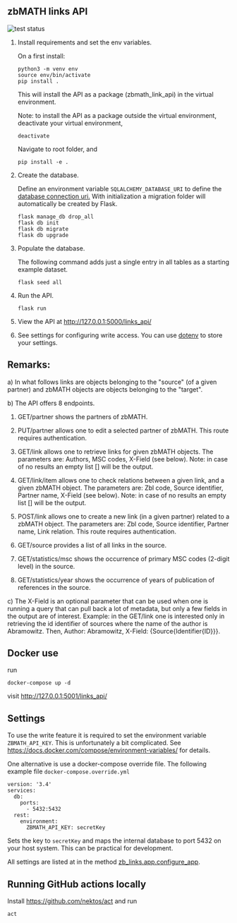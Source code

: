 ## zbMATH links API
![test status](https://github.com/zbmathopen/linksApi/actions/workflows/pytest.yml/badge.svg)

1) Install requirements and set the env variables.

    On a first install:
    ```
    python3 -m venv env
    source env/bin/activate
    pip install .
    ```

    This will install the API as a package (zbmath_link_api) in the virtual environment.

    Note: to install the API as a package outside the virtual environment,
    deactivate your virtual environment,
    ```
    deactivate
    ```
    Navigate to root folder, and
    ```
    pip install -e .
    ```


2) Create the database.

   Define an environment variable `SQLALCHEMY_DATABASE_URI` to define the 
   [database connection uri.](https://flask-sqlalchemy.palletsprojects.com/en/2.x/config/?highlight=sqlalchemy_database_uri#connection-uri-format)
   With initialization a migration folder will automatically be created by
   Flask.
   ```
   flask manage_db drop_all
   flask db init
   flask db migrate
   flask db upgrade
   ```


3) Populate the database.

   The following command adds just a single entry in all tables as a starting
   example dataset.
   ```
   flask seed all
   ```


4) Run the API.
   ```
   flask run
   ```


5) View the API at http://127.0.0.1:5000/links_api/

6) See settings for configuring write access.
   You can use [dotenv](https://pypi.org/project/python-dotenv/) to store your settings.

## Remarks:

a) In what follows links are objects belonging to the "source" (of a given
partner) and zbMATH objects are objects belonging to the "target".

b) The API offers 8 endpoints.

1. GET/partner shows the partners of zbMATH.

2. PUT/partner allows one to edit a selected partner of zbMATH.
This route requires authentication.

3. GET/link allows one to retrieve links for given zbMATH objects.
The parameters are: Authors, MSC codes, X-Field (see below).
Note: in case of no results an empty list [] will be the output.

4. GET/link/item allows one to check relations between a given link,
and a given zbMATH object.
The parameters are: Zbl code, Source identifier, Partner name,
X-Field (see below).
Note: in case of no results an empty list [] will be the output.

5. POST/link allows one to create a new link (in a given partner) related
to a zbMATH object.
The parameters are: Zbl code, Source identifier, Partner name, Link relation.
This route requires authentication.

6. GET/source provides a list of all links in the source.

7. GET/statistics/msc shows the occurrence of primary MSC codes
(2-digit level) in the source.

8. GET/statistics/year shows the occurrence of years of publication of
references in the source.

c) The X-Field is an optional parameter that can be used when one
is running a query that can pull back a lot of metadata, but only a few
fields in the output are of interest. Example: in the GET/link one is interested
only in retrieving the id identifier of sources where the name of the
author is Abramowitz.
Then, Author: Abramowitz, X-Field: {Source{Identifier{ID}}}.

## Docker use

run
```
docker-compose up -d
```
visit http://127.0.0.1:5001/links_api/

## Settings

To use the write feature it is required to set the environment variable
`ZBMATH_API_KEY`.
This is unfortunately a bit complicated.
See
https://docs.docker.com/compose/environment-variables/
for details.

One alternative is use a docker-compose override file.
The following example file `docker-compose.override.yml`
```
version: '3.4'
services:
  db:
    ports:
      - 5432:5432
  rest:
    environment:
      ZBMATH_API_KEY: secretKey
```
Sets the key to `secretKey` and maps the internal database to port 5432 on your host system.
This can be practical for development.

All settings are listed at in the method [zb_links.app.configure_app](src/zb_links/app.py).
## Running GitHub actions locally
Install https://github.com/nektos/act and run
```
act
```